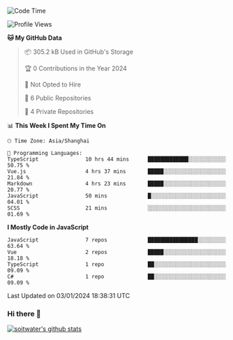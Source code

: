 <!--START_SECTION:waka-->
![Code Time](http://img.shields.io/badge/Code%20Time-2%2C985%20hrs%2012%20mins-blue)

![Profile Views](http://img.shields.io/badge/Profile%20Views-0-blue)

**🐱 My GitHub Data** 

> 📦 305.2 kB Used in GitHub's Storage 
 > 
> 🏆 0 Contributions in the Year 2024
 > 
> 🚫 Not Opted to Hire
 > 
> 📜 6 Public Repositories 
 > 
> 🔑 4 Private Repositories 
 > 
📊 **This Week I Spent My Time On** 

```text
🕑︎ Time Zone: Asia/Shanghai

💬 Programming Languages: 
TypeScript               10 hrs 44 mins      █████████████░░░░░░░░░░░░   50.75 % 
Vue.js                   4 hrs 37 mins       █████░░░░░░░░░░░░░░░░░░░░   21.84 % 
Markdown                 4 hrs 23 mins       █████░░░░░░░░░░░░░░░░░░░░   20.77 % 
JavaScript               50 mins             █░░░░░░░░░░░░░░░░░░░░░░░░   04.01 % 
SCSS                     21 mins             ░░░░░░░░░░░░░░░░░░░░░░░░░   01.69 % 
```

**I Mostly Code in JavaScript** 

```text
JavaScript               7 repos             ████████████████░░░░░░░░░   63.64 % 
Vue                      2 repos             █████░░░░░░░░░░░░░░░░░░░░   18.18 % 
TypeScript               1 repo              ██░░░░░░░░░░░░░░░░░░░░░░░   09.09 % 
C#                       1 repo              ██░░░░░░░░░░░░░░░░░░░░░░░   09.09 % 
```




 Last Updated on 03/01/2024 18:38:31 UTC
<!--END_SECTION:waka-->

### Hi there 👋
[![soitwater's github stats](https://github-readme-stats.vercel.app/api?username=soitwater)](https://github.com/soitwater/github-readme-stats)

